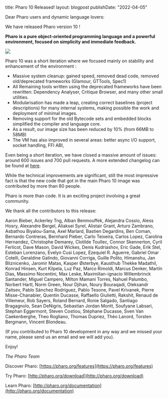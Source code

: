 title: Pharo 10 Released!
layout: blogpost
publishDate: "2022-04-05"

Dear Pharo users and dynamic language lovers: 

We have released Pharo version 10 !

**Pharo is a pure object-oriented programming language and a powerful environment, focused on simplicity and immediate feedback.**

![](https://files.pharo.org/web-images/news/p10.png)

Pharo 10 was a short iteration where we focused mainly on stability and enhancement of the environment :


- Massive system cleanup: gained speed, removed dead code, removed old/deprecated frameworks \(Glamour, GTTools, Spec1\)
- All Remaining tools written using the deprecated frameworks have been rewritten: Dependency Analyser, Critique Browser, and many other small utilities.
- Modularisation has made a leap, creating correct baselines \(project descriptions\) for many internal systems, making possible the work and deployment of minimal images.
- Removing support for the old Bytecode sets and embedded blocks simplified the compiler and language core.
- As a result, our image size has been reduced by 10% \(from 66MB to 58MB\)
- The VM has also improved in several areas: better async I/O support, socket handling, FFI ABI,  


Even being a short iteration, we have closed a massive amount of issues: around 600 issues and 700 pull requests. A more extended changelog can be found at [here](https://github.com/pharo-project/pharo-changelogs/blob/master/Pharo100ChangeLogs.md).

While the technical improvements are significant, still the most impressive fact is that the new code that got in the main Pharo 10 image was contributed by more than 80 people.

Pharo is more than code. It is an exciting project involving a great community. 

We thank all the contributors to this release:

Aaron Bieber, Ackerley Tng, Alban Benmouffek, Alejandra Cossio, Aless Hosry, Alexandre Bergel, Aliaksei Syrel, Alistair Grant, Arturo Zambrano, Asbathou Biyalou-Sama, Axel Marlard, Bastien Degardins, Ben Coman, Bernardo Contreras, Bernhard Pieber, Carlo Teixeira, Carlos Lopez, Carolina Hernandez, Christophe Demarey, Clotilde Toullec, Connor Skennerton, Cyril Ferlicot, Dave Mason, David Wickes, Denis Kudriashov, Eric Gade, Erik Stel, Esteban Lorenzano, Evelyn Cusi Lopez, Ezequiel R. Aguerre, Gabriel Omar Cotelli, Geraldine Galindo, Giovanni Corriga, Guille Polito, Himanshu, Jan Bliznicenko, Jaromir Matas, Kasper Østerbye, Kausthub Thekke Madathil, Konrad Hinsen, Kurt Kilpela, Luz Paz, Marco Rimoldi, Marcus Denker, Martín Dias, Massimo Nocentini, Max Leske, Maximilian-ignacio Willembrinck Santander, Miguel Campero, Milton Mamani Torres, Nahuel Palumbo, Norbert Hartl, Norm Green, Nour Djihan, Noury Bouraqadi, Oleksandr Zaitsev, Pablo Sánchez Rodríguez, Pablo Tesone, Pavel Krivanek, Pierre Misse-Chanabier, Quentin Ducasse, Raffaello Giulietti, Rakshit, Renaud de Villemeur, Rob Sayers, Roland Bernard, Ronie Salgado, Santiago Bragagnolo, Sean DeNigris, Sebastian Jordan Montt, Soufyane Labsari, Stephan Eggermont, Steven Costiou, Stéphane Ducasse, Sven Van Caekenberghe, Theo Rogliano, Thomas Dupriez, Théo Lanord, Torsten Bergmann, Vincent Blondeau.
 
\(If you contributed to Pharo 10 development in any way and we missed your name, please send us an email and we will add you\).

Enjoy!

_The Pharo Team_

Discover Pharo: [https://pharo.org/features](https://pharo.org/features)

Try Pharo: [http://pharo.org/download](http://pharo.org/download)

Learn Pharo: [http://pharo.org/documentation](http://pharo.org/documentation)
